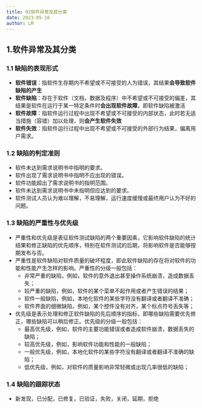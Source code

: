 ```yaml
---
title: 02软件异常及其分类
date: 2023-05-16
author: LM
---
```


## 1.软件异常及其分类

### 1.1 缺陷的表现形式

- **软件错误**：指软件生存期内不希望或不可接受的人为错误，其结果**会导致软件缺陷的产生**
- **软件缺陷**：存在于软件（文档，数据及程序）中不希望或不可接受的偏差，其结果是软件在运行于某一特定条件时**会出现软件故障**，即软件缺陷被激活
- **软件故障**：指软件运行过程中出现不希望或不可接受的内部状态，此时若无适当措施（容错）加以处理，则**会产生软件失效**
- **软件失效**：指软件运行过程中出现不希望或不可接受的外部行为结果，偏离用户需求。

### 1.2 缺陷的判定准则

- 软件未达到需求说明书中指明的要求。
- 软件出现了需求说明书中指明不应出现的错误。
- 软件功能超出了需求说明书的指明范围。
- 软件未达到需求说明书中未指明但应达到的要求。
- 软件测试人员认为难以理解，不易理解，运行速度缓慢或最终用户认为不好的问题。

### 1.3 缺陷的严重性与优先级

- 严重性和优先级是表征软件测试缺陷的两个重要因素，它影响软件缺陷的统计结果和修正缺陷的优先顺序，特别在软件测试的后期，将影响软件是否能够按期发布与否。
- 严重性是软件缺陷对软件质量的破坏程度，即此软件缺陷的存在将对软件的功能和性能产生怎样的影响。严重性的分级一般包括：
  - 非常严重的缺陷，例如，软件的意外退出甚至操作系统崩溃，造成数据丢失；
  - 较严重的缺陷，例如，软件的某个菜单不起作用或者产生错误的结果；
  - 软件一般缺陷，例如，本地化软件的某些字符没有翻译或者翻译不准确；
  - 软件界面的细微缺陷，例如，某个控件没有对齐，某个标点符号丢失等；
- 优先级是表示处理和修正软件缺陷的先后顺序的指标，即哪些缺陷需要优先修正，哪些缺陷可以稍后修正。优先级的分级一般包括：
  - 最高优先级，例如，软件的主要功能错误或者造成软件崩溃，数据丢失的缺陷；
  - 较高优先级，例如，影响软件功能和性能的一般缺陷；
  - 一般优先级，例如，本地化软件的某些字符没有翻译或者翻译不准确的缺陷；
  - 低优先级，例如，对软件的质量影响非常轻微或出现几率很低的缺陷；

### 1.4 缺陷的跟踪状态

- 新发现，已分配，已修复，已验证，失败，关闭，延期，拒绝
